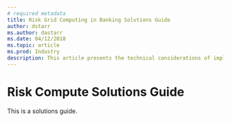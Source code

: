 ```yaml
---
# required metadata
title: Risk Grid Computing in Banking Solutions Guide 
author: dstarr
ms.author: dastarr
ms.date: 04/12/2018
ms.topic: article
ms.prod: Industry
description: This article presents the technical considerations of implementing Risk Grid Computing in Banking on Azure
---
```

# Risk Compute Solutions Guide

This is a solutions guide.